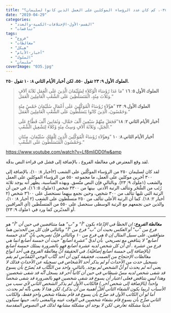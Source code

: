 ```yaml
---
title: "الإعتراض #٠٣٥، كم كان عدد الرؤساء الموكلين على العمل الذين كانوا لسليمان؟"
date: "2019-04-29"
categories: 
  - "القسم-الأول-الإختلافات-الكمية-والعدد"
  - "تناقضات"
tags: 
  - "فروع"
  - "مغالطات"
  - "هيكل"
  - "أخبار-الأيام"
  - "الملوك"
  - "سليمان"
coverImage: "035.jpg"
---
```


**الملوك الأول ٩: ٢٣ تقول ٥٥٠، لكن أخبار الأيام الثاني ٨: ١٠ تقول ٢٥٠.**

> **الملوك الأول ٥**: **١٦** ”مَا عَدَا رُؤَسَاءَ الْوُكَلاَءِ لِسُلَيْمَانَ الَّذِينَ عَلَى الْعَمَلِ ثَلاَثَةَ آلاَفٍ وَثَلاَثَ مِئَةٍ، الْمُتَسَلِّطِينَ عَلَى الشَّعْبِ الْعَامِلِينَ الْعَمَلَ.“
> 
> **الملوك الأول ٩**: **٢٣** ”هؤُلاَءِ رُؤَسَاءُ الْمُوَكَّلِينَ عَلَى أَعْمَالِ سُلَيْمَانَ خَمْسُ مِئَةٍ وَخَمْسُونَ، الَّذِينَ كَانُوا يَتَسَلَّطُونَ عَلَى الشَّعْبِ الْعَامِلِينَ الْعَمَلَ.“
> 
> **أخبار الأيام الثاني ٢**: **١٨**”فَجَعَلَ مِنْهُمْ سَبْعِينَ أَلْفَ حَمَّال، وَثَمَانِينَ أَلْفَ قَطَّاعٍ عَلَى الْجَبَلِ، وَثَلاَثَةَ آلاَفٍ وَسِتَّ مِئَةٍ وُكَلاَءَ لِتَشْغِيلِ الشَّعْبِ.“
> 
> **أخبار الأيام الثاني ٨**: **١٠** ”وَهؤُلاَءِ رُؤَسَاءُ الْمُوَكَّلِينَ الَّذِينَ لِلْمَلِكِ سُلَيْمَانَ، مِئَتَانِ وَخَمْسُونَ الْمُتَسَلِّطُونَ عَلَى الشَّعْبِ.“

https://www.youtube.com/watch?v=Lf8mIiDD0fw&amp

لقد وقع المعترض في مغالطة الفروع ، بالإضافة إلى فشل في قراءة النص بدقّة.

لقد كان لسليمان ٢٥٠ من الرؤساء الموكَّلين على الشعب (٢أخبار ٨: ١٠)، بالإضافة إلى ٣٠٠ آخرين موكلين على العمل، ما مجموعه ٥٥٠ من الرؤساء الموكلين على العمل والشعب (١ملوك ٩: ٢٣). وبالتالي فإن النص متّسق. وبهذه المناسبة، يظهر أنه يوجد ثلاثة رُتَب من السُّخَر وتتألف الرتبة الأدنى  بينها من ٣٣٠٠ شخص (١ملوك ٥: ١٦)، في حين أن الرتبة التي تليها تتألف من ٣٠٠ شخص، وحين نجمع بينهما نستحصل على ٣٦٠٠ شخص (٢ أخبار ٢: ١٨). كما أن الرتبة الأعلى تتألف من ٢٥٠ متسلّطون على الشعب (٢ أخبار ٨: ١٠)، والذين حين نجمعهم مع الرتبة الوسطى سنحصل على ٥٥٠ من المتسلّطين (أي المراقبين أو المدبّرين كما ورد في ١ملوك ٩: ٢٣).

* * *

_**مغالطة الفروع:** ان الخطأ في الإدّعاء بكون ”أ“ و ”ب“ هما متناقضين في حين أن ”أ“ هو فرع من ”ب“ أو العكس بحيث أن ”ب“ فرع من ”أ“ وبالتالي فإن كل من الحدثين هما متوافقين. على سبيل المثال إن ٥ هي فرع من ١٠ وبالتالي فإنَّ تصريحي بأنّ ”لدي خمسة أصابع“ لا يتناقض مع تصريحي  بأن لديَّ ”عشرة أصابع“ حيث أن خمسة أصابع انما هي فرع من عشرة . أي أن كل شخص لديه عشرة أصابع فهو بالضرورة يمتلك خمسة أصابع (بالإضافة إلى خمسة أصابع إضافيّة). في الحقيقة أنَّ مغالطة الفروع هي أحد أنواع مغالطات الإحتجاج من الصمت، فحقيقة كون أن أحد كُتَّاب الوحي المُقدَّس لم يقم بتسجيل حدث من الأحداث أو لم يذكر أحد الأشخاص في تسجيله عن الأحداث فذلك لا يعني أنه لم يحدث أو أنَّ الشخص لم يوجد. بالتالي، واحد من الكُتَّاب قد يُصرّح بأن يسوع قد شفى شخص لديه مسّ شيطاني في حين أن كاتباً آخر قد يسجل أنَّه قد شفى شخصين. وهذا ليس بتناقض فعلى اعتبار أن يسوع قد شفى شخصين فهو بالضرورة قد شفى شخصاً واحداً (بالإضافة إلى شخص آخر.) فالكاتب الأول لم يذكر الشخص الثاني لأي سبب من الأسباب (ربما يكون الشفاء الثاني أقلّ أهمية من أن يذكر)، لكن هذا لا يعني بأنَّه لم يحدث. أما لو أن الكاتب الأول قد صرَّح بأن يسوع قد قام بشفاء شخص واحدٍ فقط، والكاتب الثاني صرَّح بأن يسوع قام بشفاء شخصين في الوقت عينه وبالمعنى ذاته، حينها سيكون لدينا مشكلة تعارض. لكن لا يوجد أي مشكلة مشابهة لذلك في النصوص المقدسة._
